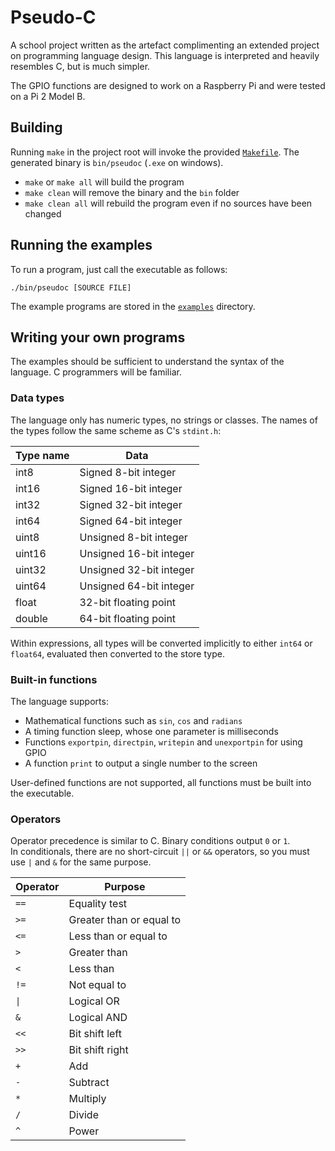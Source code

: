 # Pseudo-C

A school project written as the artefact complimenting an extended project on programming language design. This language is interpreted and heavily resembles C, but is much simpler.

The GPIO functions are designed to work on a Raspberry Pi and were tested on a Pi 2 Model B.

## Building
Running `make` in the project root will invoke the provided [`Makefile`](Makefile). The generated binary is `bin/pseudoc` (`.exe` on windows).
- `make` or `make all` will build the program
- `make clean` will remove the binary and the `bin` folder
- `make clean all` will rebuild the program even if no sources have been changed

## Running the examples
To run a program, just call the executable as follows:

    ./bin/pseudoc [SOURCE FILE]

The example programs are stored in the [`examples`](examples) directory.

## Writing your own programs
The examples should be sufficient to understand the syntax of the language. C programmers will be familiar.

### Data types
The language only has numeric types, no strings or classes. The names of the types follow the same scheme as C's `stdint.h`:

Type name | Data
----------|------------------------
int8      | Signed 8-bit integer
int16     | Signed 16-bit integer
int32     | Signed 32-bit integer
int64     | Signed 64-bit integer
uint8     | Unsigned 8-bit integer
uint16    | Unsigned 16-bit integer
uint32    | Unsigned 32-bit integer
uint64    | Unsigned 64-bit integer
float     | 32-bit floating point
double    | 64-bit floating point

Within expressions, all types will be converted implicitly to either `int64` or `float64`, evaluated then converted to the store type.

### Built-in functions
The language supports:
- Mathematical functions such as `sin`, `cos` and `radians`
- A timing function sleep, whose one parameter is milliseconds
- Functions `exportpin`, `directpin`, `writepin` and `unexportpin` for using GPIO
- A function `print` to output a single number to the screen

User-defined functions are not supported, all functions must be built into the executable.

### Operators
Operator precedence is similar to C. Binary conditions output `0` or `1`. \
In conditionals, there are no short-circuit `||` or `&&` operators, so you must use `|` and `&` for the same purpose.

Operator | Purpose
---------|-------------------------------
`==`     | Equality test
`>=`     | Greater than or equal to
`<=`     | Less than or equal to
`>`      | Greater than
`<`      | Less than
`!=`     | Not equal to
`\|`      | Logical OR
`&`      | Logical AND
`<<`     | Bit shift left
`>>`     | Bit shift right
`+`      | Add
`-`      | Subtract
`*`      | Multiply
`/`      | Divide
`^`      | Power
